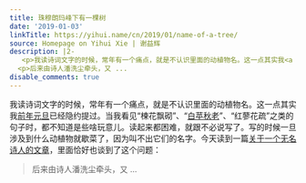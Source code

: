 ```yaml
---
title: 珠穆朗玛峰下有一棵树
date: '2019-01-03'
linkTitle: https://yihui.name/cn/2019/01/name-of-a-tree/
source: Homepage on Yihui Xie | 谢益辉
description: |2-
   <p>我读诗词文字的时候，常年有一个痛点，就是不认识里面的动植物名。这一点其实我<a href="https://yihui.name/cn/2017/01/blog/">前年元旦</a>已经隐约提过。当我看见“楝花飘砌”、“<a href="https://yihui.name/cn/2014/06/on-writing/">白苹秋老</a>”、“红蓼花疏”之类的句子时，都不知道是些啥玩意儿。读起来都困难，就跟不必说写了。写的时候一旦涉及到什么动植物就歇菜了，因为叫不出它们的名字。今天读到一篇<a href="https://www.douban.com/note/702427221/">关于一个无名诗人的文章</a>，里面恰好也谈到了这个问题：</p> <blockquote>
  <p>后来由诗人潘洗尘牵头，又 ...
disable_comments: true
---
```

 <p>我读诗词文字的时候，常年有一个痛点，就是不认识里面的动植物名。这一点其实我<a href="https://yihui.name/cn/2017/01/blog/">前年元旦</a>已经隐约提过。当我看见“楝花飘砌”、“<a href="https://yihui.name/cn/2014/06/on-writing/">白苹秋老</a>”、“红蓼花疏”之类的句子时，都不知道是些啥玩意儿。读起来都困难，就跟不必说写了。写的时候一旦涉及到什么动植物就歇菜了，因为叫不出它们的名字。今天读到一篇<a href="https://www.douban.com/note/702427221/">关于一个无名诗人的文章</a>，里面恰好也谈到了这个问题：</p> <blockquote>
<p>后来由诗人潘洗尘牵头，又 ...